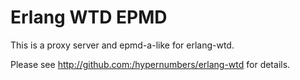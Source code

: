 Erlang WTD EPMD
===============

This is a proxy server and epmd-a-like for erlang-wtd.

Please see http://github.com:/hypernumbers/erlang-wtd for details.
